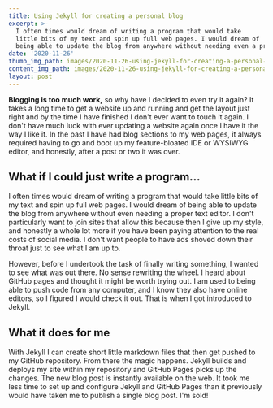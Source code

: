 ```yaml
---
title: Using Jekyll for creating a personal blog
excerpt: >-
  I often times would dream of writing a program that would take
  little bits of my text and spin up full web pages. I would dream of
  being able to update the blog from anywhere without needing even a proper text editor.
date: '2020-11-26'
thumb_img_path: images/2020-11-26-using-jekyll-for-creating-a-personal-blog.png
content_img_path: images/2020-11-26-using-jekyll-for-creating-a-personal-blog.png
layout: post
---
```


**Blogging is too much work,** so why have I decided to even try it again? It takes a long time to get a website up and running and get the layout just right and by the time I have finished I don't ever want to touch it again. I don't have much luck with ever updating a website again once I have it the way I like it. In the past I have had blog sections to my web pages, it always required having to go and boot up my feature-bloated IDE or WYSIWYG editor, and honestly, after a post or two it was over.

## What if I could just write a program...

I often times would dream of writing a program that would take little bits of my text and spin up full web pages. I would dream of being able to update the blog from anywhere without even needing a proper text editor. I don't particularly want to join sites that allow this because then I give up my style, and honestly a whole lot more if you have been paying attention to the real costs of social media. I don't want people to have ads shoved down their throat just to see what I am up to.

However, before I undertook the task of finally writing something, I wanted to see what was out there. No sense rewriting the wheel. I heard about GitHub pages and thought it might be worth trying out. I am used to being able to push code from any computer, and I know they also have online editors, so I figured I would check it out. That is when I got introduced to Jekyll.

## What it does for me

With Jekyll I can create short little markdown files that then get pushed to my GitHub repository. From there the magic happens. Jekyll builds and deploys my site within my repository and GitHub Pages picks up the changes. The new blog post is instantly available on the web. It took me less time to set up and configure Jekyll and GitHub Pages than it previously would have taken me to publish a single blog post. I'm sold!
